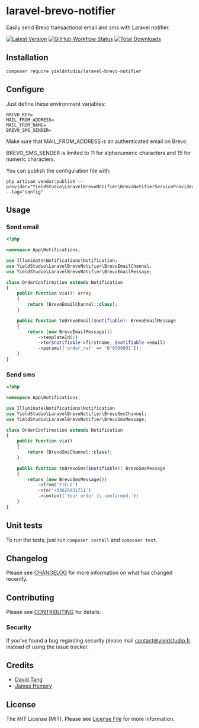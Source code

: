 # laravel-brevo-notifier

Easily send Brevo transactional email and sms with Laravel notifier.

[![Latest Version](https://img.shields.io/github/release/yieldstudio/laravel-brevo-notifier?style=flat-square)](https://github.com/yieldstudio/laravel-brevo-notifier/releases)
[![GitHub Workflow Status](https://img.shields.io/github/actions/workflow/status/yieldstudio/laravel-brevo-notifier/tests.yml?branch=main&style=flat-square)](https://github.com/yieldstudio/laravel-brevo-notifier/actions/workflows/tests.yml)
[![Total Downloads](https://img.shields.io/packagist/dt/yieldstudio/laravel-brevo-notifier?style=flat-square)](https://packagist.org/packages/yieldstudio/laravel-brevo-notifier)

## Installation

	composer require yieldstudio/laravel-brevo-notifier

## Configure

Just define these environment variables:

```dotenv
BREVO_KEY=
MAIL_FROM_ADDRESS=
MAIL_FROM_NAME=
BREVO_SMS_SENDER=
```

Make sure that MAIL_FROM_ADDRESS is an authenticated email on Brevo.

BREVO_SMS_SENDER is limited to 11 for alphanumeric characters and 15 for numeric characters.

You can publish the configuration file with:

```shell
php artisan vendor:publish --provider="YieldStudio\LaravelBrevoNotifier\BrevoNotifierServiceProvider" --tag="config"
```

## Usage

### Send email

```php
<?php

namespace App\Notifications;

use Illuminate\Notifications\Notification;
use YieldStudio\LaravelBrevoNotifier\BrevoEmailChannel;
use YieldStudio\LaravelBrevoNotifier\BrevoEmailMessage;

class OrderConfirmation extends Notification
{
    public function via(): array
    {
        return [BrevoEmailChannel::class];
    }

    public function toBrevoEmail($notifiable): BrevoEmailMessage
    {
        return (new BrevoEmailMessage())
            ->templateId(1)
            ->to($notifiable->firstname, $notifiable->email)
            ->params(['order_ref' => 'N°0000001']);
    }
}
```

### Send sms

```php
<?php

namespace App\Notifications;

use Illuminate\Notifications\Notification
use YieldStudio\LaravelBrevoNotifier\BrevoSmsChannel;
use YieldStudio\LaravelBrevoNotifier\BrevoSmsMessage;

class OrderConfirmation extends Notification
{
    public function via()
    {
        return [BrevoSmsChannel::class];
    }

    public function toBrevoSms($notifiable): BrevoSmsMessage
    {
        return (new BrevoSmsMessage())
            ->from('YIELD')
            ->to('+33626631711')
            ->content('Your order is confirmed.');
    }
}
```

## Unit tests

To run the tests, just run `composer install` and `composer test`.

## Changelog

Please see [CHANGELOG](CHANGELOG.md) for more information on what has changed recently.

## Contributing

Please see [CONTRIBUTING](https://raw.githubusercontent.com/YieldStudio/.github/main/CONTRIBUTING.md) for details.

### Security

If you've found a bug regarding security please mail [contact@yieldstudio.fr](mailto:contact@yieldstudio.fr) instead of using the issue tracker.

## Credits

- [David Tang](https://github.com/dtangdev)
- [James Hemery](https://github.com/jameshemery)

## License

The MIT License (MIT). Please see [License File](LICENSE.md) for more information.
